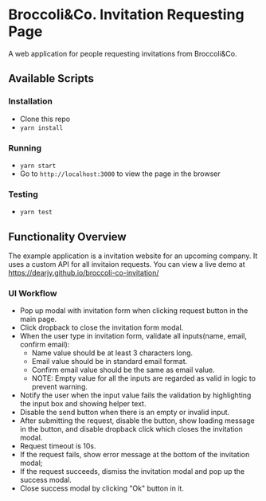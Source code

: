 # Broccoli&Co. Invitation Requesting Page

A web application for people requesting invitations from Broccoli&Co.

## Available Scripts

### Installation

* Clone this repo
* `yarn install`

### Running

* `yarn start`
* Go to `http://localhost:3000` to view the page in the browser

### Testing

* `yarn test`

## Functionality Overview

The example application is a invitation website for an upcoming company. It uses a custom API
for all invitaion requests. You can view a live demo at https://dearjy.github.io/broccoli-co-invitation/

### UI Workflow

- Pop up modal with invitation form when clicking request button in the main page.
- Click dropback to close the invitation form modal.
- When the user type in invitation form, validate all inputs(name, email, confirm email):
    - Name value should be at least 3 characters long.
    - Email value should be in standard email format.
    - Confirm email value should be the same as email value.
    - NOTE: Empty value for all the inputs are regarded as valid in logic to prevent warning.
- Notify the user when the input value fails the validation by highlighting the input box and showing helper text.
- Disable the send button when there is an empty or invalid input.
- After submitting the request, disable the button, show loading message in the button, and disable dropback click which closes the invitation modal.
- Request timeout is 10s.
- If the request fails, show error message at the bottom of the invitation modal;
- If the request succeeds, dismiss the invitation modal and pop up the success modal.
- Close success modal by clicking "Ok" button in it. 

